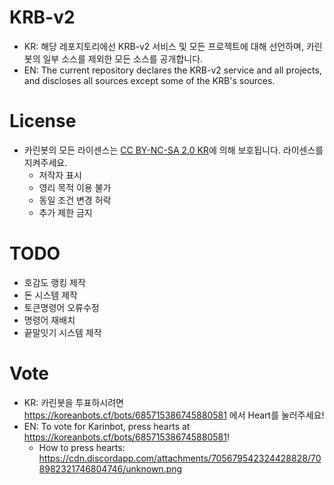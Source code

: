 # KRB-v2

* KR: 해당 레포지토리에선 KRB-v2 서비스 및 모든 프로젝트에 대해 선언하며, 카린봇의 일부 소스를 제외한 모든 소스를 공개합니다.
* EN: The current repository declares the KRB-v2 service and all projects, and discloses all sources except some of the KRB's sources.

# License

* 카린봇의 모든 라이센스는 [CC BY-NC-SA 2.0 KR](https://creativecommons.org/licenses/by-nc-sa/2.0/kr/)에 의해 보호됩니다. 라이센스를 지켜주세요.
  * 저작자 표시
  * 영리 목적 이용 불가
  * 동일 조건 변경 허락
  * 추가 제한 금지

# TODO
*  호감도 랭킹 제작
*  돈 시스템 제작
*  토큰명령어 오류수정
*  명령어 재배치
*  끝말잇기 시스템 제작

# Vote

* KR: 카린봇을 투표하시려면 https://koreanbots.cf/bots/685715386745880581 에서 Heart를 눌러주세요!
* EN: To vote for Karinbot, press hearts at https://koreanbots.cf/bots/685715386745880581!
  * How to press hearts: https://cdn.discordapp.com/attachments/705679542324428828/708982321746804746/unknown.png
